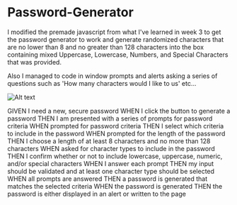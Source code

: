 # Password-Generator

I modified the premade javascript from what I've learned in week 3 to get the password generator to work and generate randomized characters that are no lower than 8 and no greater than 128 characters into the box containing mixed Uppercase, Lowercase, Numbers, and Special Characters that was provided.

Also I managed to code in window prompts and alerts asking a series of questions such as 'How many characters would I like to us' etc...



![Alt text](../../Web%20capture_13-3-2023_23276_.jpg)






GIVEN I need a new, secure password
WHEN I click the button to generate a password
THEN I am presented with a series of prompts for password criteria
WHEN prompted for password criteria
THEN I select which criteria to include in the password
WHEN prompted for the length of the password
THEN I choose a length of at least 8 characters and no more than 128 characters
WHEN asked for character types to include in the password
THEN I confirm whether or not to include lowercase, uppercase, numeric, and/or special characters
WHEN I answer each prompt
THEN my input should be validated and at least one character type should be selected
WHEN all prompts are answered
THEN a password is generated that matches the selected criteria
WHEN the password is generated
THEN the password is either displayed in an alert or written to the page




